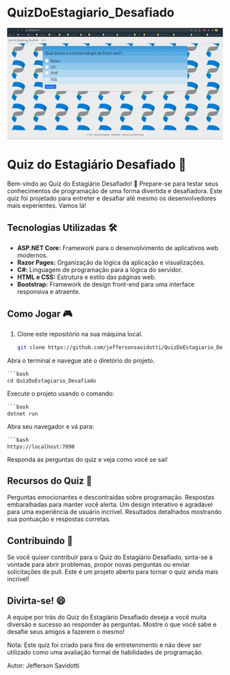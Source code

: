 # QuizDoEstagiario_Desafiado

<p align="center">
    <img windth="470" heigth="300" src="QuizDoEstagiario_Desafiado/wwwroot/README/Desafio-Quiz.gif">
</p>

# Quiz do Estagiário Desafiado 🚀

Bem-vindo ao Quiz do Estagiário Desafiado! 🎉 Prepare-se para testar seus conhecimentos de programação de uma forma divertida e desafiadora. Este quiz foi projetado para entreter e desafiar até mesmo os desenvolvedores mais experientes. Vamos lá!

## Tecnologias Utilizadas 🛠️

- **ASP.NET Core:** Framework para o desenvolvimento de aplicativos web modernos.
- **Razor Pages:** Organização da lógica da aplicação e visualizações.
- **C#:** Linguagem de programação para a lógica do servidor.
- **HTML e CSS:** Estrutura e estilo das páginas web.
- **Bootstrap:** Framework de design front-end para uma interface responsiva e atraente.

## Como Jogar 🎮

1. Clone este repositório na sua máquina local.

   ```bash
   git clone https://github.com/jeffersonsavidotti/QuizDoEstagiario_Desafiado
Abra o terminal e navegue até o diretório do projeto.

    ```bash
    cd QuizDoEstagiario_Desafiado
Execute o projeto usando o comando:

    ```bash
    dotnet run
Abra seu navegador e vá para:

    ```bash
    https://localhost:7090
Responda às perguntas do quiz e veja como você se sai!

## Recursos do Quiz 🌟
Perguntas emocionantes e descontraídas sobre programação.
Respostas embaralhadas para manter você alerta.
Um design interativo e agradável para uma experiência de usuário incrível.
Resultados detalhados mostrando sua pontuação e respostas corretas.

## Contribuindo 🤝
Se você quiser contribuir para o Quiz do Estagiário Desafiado, sinta-se à vontade para abrir problemas, propor novas perguntas ou enviar solicitações de pull. Este é um projeto aberto para tornar o quiz ainda mais incrível!

## Divirta-se! 😄
A equipe por trás do Quiz do Estagiário Desafiado deseja a você muita diversão e sucesso ao responder às perguntas. Mostre o que você sabe e desafie seus amigos a fazerem o mesmo!

Nota: Este quiz foi criado para fins de entretenimento e não deve ser utilizado como uma avaliação formal de habilidades de programação.

Autor: Jefferson Savidotti
